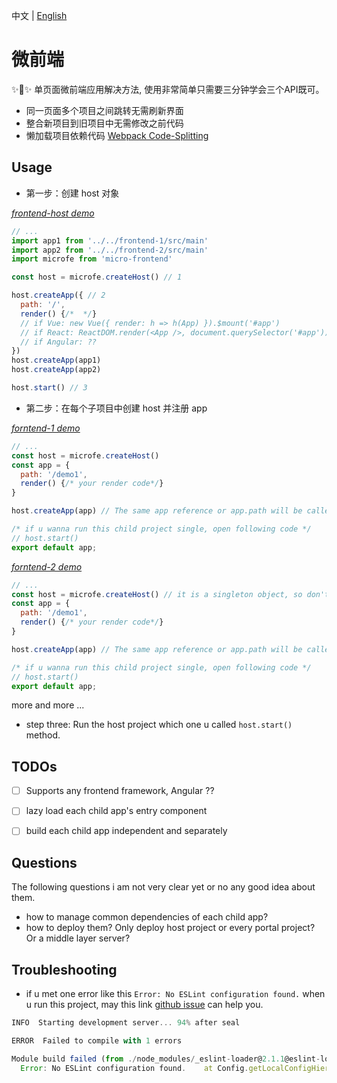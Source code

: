 中文 | [English](./README.md)

# 微前端
✨🌟✨ 单页面微前端应用解决方法, 使用非常简单只需要三分钟学会三个API既可。

+ 同一页面多个项目之间跳转无需刷新界面
+ 整合新项目到旧项目中无需修改之前代码
+ 懒加载项目依赖代码 [Webpack Code-Splitting](https://webpack.js.org/guides/code-splitting/)


## Usage
+ 第一步：创建 host 对象

*[frontend-host demo](./demo/frontend-host/src/main.js)*
```js
// ...
import app1 from '../../frontend-1/src/main'
import app2 from '../../frontend-2/src/main'
import microfe from 'micro-frontend'

const host = microfe.createHost() // 1

host.createApp({ // 2
  path: '/',
  render() {/*  */}
  // if Vue: new Vue({ render: h => h(App) }).$mount('#app')
  // if React: ReactDOM.render(<App />, document.querySelector('#app'))
  // if Angular: ??
})
host.createApp(app1)
host.createApp(app2)

host.start() // 3
```

+ 第二步：在每个子项目中创建 host 并注册 app

*[forntend-1 demo](./demo/frontend-1/src/main.js)*
```js
// ...
const host = microfe.createHost()
const app = {
  path: '/demo1',
  render() {/* your render code*/}
}

host.createApp(app) // The same app reference or app.path will be called only once too.

/* if u wanna run this child project single, open following code */
// host.start()
export default app;
```

*[forntend-2 demo](./demo/frontend-1/src/main.js)*
```js
// ...
const host = microfe.createHost() // it is a singleton object, so don't worry how many times it be called.
const app = {
  path: '/demo1',
  render() {/* your render code*/}
}

host.createApp(app) // The same app reference or app.path will be called only once too.

/* if u wanna run this child project single, open following code */
// host.start()
export default app;
```

more and more ...

+ step three: Run the host project which one u called `host.start()` method.


## TODOs
+ [ ] Supports any frontend framework, Angular ??
+ [ ] lazy load each child app's entry component
+ [ ] build each child app independent and separately


## Questions
The following questions i am not very clear yet or no any good idea about them.

+ how to manage common dependencies of each child app?
+ how to deploy them? Only deploy host project or every portal project? Or a middle layer server?


## Troubleshooting
+ if u met one error like this `Error: No ESLint configuration found.` when u run this project, may this link [github issue](https://github.com/vuejs/vue-cli/issues/2539) can help you.

```js
INFO  Starting development server... 94% after seal

ERROR  Failed to compile with 1 errors

Module build failed (from ./node_modules/_eslint-loader@2.1.1@eslint-loader/index.js):
  Error: No ESLint configuration found.    at Config.getLocalConfigHierarchy
```
